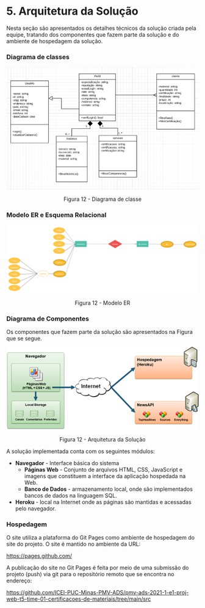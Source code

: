 # 5. Arquitetura da Solução

Nesta seção são apresentados os detalhes técnicos da solução criada pela equipe, tratando dos componentes que fazem parte da solução e do ambiente de hospedagem da solução.

### Diagrama de classes 

![Diagrama de classes](img/DIAGRAMA_CLASSES.png)
<center>Figura 12 - Diagrama de classe</center>

### Modelo ER e Esquema Relacional

![Modelo ER](img/Diagrama_ER.png)
<center>Figura 12 - Modelo ER</center>


### Diagrama de Componentes

Os componentes que fazem parte da solução são apresentados na Figura que se segue.

![Diagrama de Componentes](img/componentes.png)
<center>Figura 12 - Arquitetura da Solução</center>


A solução implementada conta com os seguintes módulos:

- **Navegador** - Interface básica do sistema
  - **Páginas Web** - Conjunto de arquivos HTML, CSS, JavaScript e imagens que constituem a interface da aplicação hospedada na Web.
  - **Banco de Dados** - armazenamento local, onde são implementados bancos de dados na linguagem SQL.
- **Heroku** - local na Internet onde as páginas são mantidas e acessadas pelo navegador.

### Hospedagem

O site utiliza a plataforma do Git Pages como ambiente de hospedagem do site do projeto. O site é mantido no ambiente da URL:

https://pages.github.com/

A publicação do site no  Git Pages é feita por meio de uma submissão do projeto (push) via git para o repositório remoto que se encontra no endereço:

https://github.com/ICEI-PUC-Minas-PMV-ADS/pmv-ads-2021-1-e1-proj-web-t5-time-01-certificacoes-de-materiais/tree/main/src 
